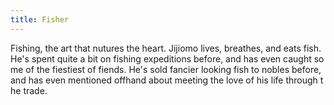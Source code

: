 ```yaml
---
title: Fisher
---
```

Fishing, the art that nutures the heart. Jijiomo lives, breathes, and eats fish. He's spent quite a bit on fishing expeditions before, and has even caught some of the fiestiest of fiends. He's sold fancier looking fish to nobles before, and has even mentioned offhand about meeting the love of his life through the trade.